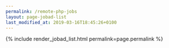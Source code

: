 ```yaml
---
permalink: /remote-php-jobs
layout: page-jobad-list
last_modified_at: 2019-03-16T18:45:26+0100
---
```

{% include render_jobad_list.html permalink=page.permalink %}
